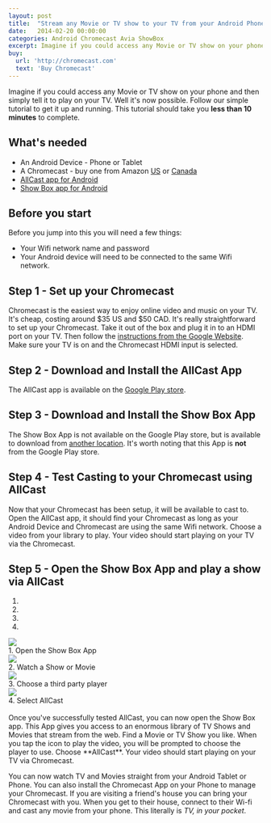 ```yaml
---
layout: post
title:  "Stream any Movie or TV show to your TV from your Android Phone or Tablet - Amazing!"
date:   2014-02-20 00:00:00
categories: Android Chromecast Avia ShowBox
excerpt: Imagine if you could access any Movie or TV show on your phone and then simply tell it to play on your TV. Well it's now possible. Follow our simple tutorial to get it up and running.
buy:
  url: 'http://chromecast.com'
  text: 'Buy Chromecast'
---
```


Imagine if you could access any Movie or TV show on your phone and then simply tell it to play on your TV. Well it's now possible. Follow our simple tutorial to get it up and running. This tutorial should take you **less than 10 minutes** to complete.

## What's needed
- An Android Device - Phone or Tablet
- A Chromecast - buy one from Amazon [US](http://amzn.to/MdIvcc) or [Canada](http://amzn.to/MdIy7S)
- [AllCast app for Android](http://bit.ly/1fioahm)
- [Show Box app for Android](http://goo.gl/AEgdDD)

## Before you start
Before you jump into this you will need a few things:
- Your Wifi network name and password
- Your Android device will need to be connected to the same Wifi network.

## Step 1 - Set up your Chromecast

Chromecast is the easiest way to enjoy online video and music on your TV. It's cheap, costing around $35 US and $50 CAD. It's really straightforward to set up your Chromecast. Take it out of the box and plug it in to an HDMI port on your TV. Then follow the [instructions from the Google Website](http://bit.ly/1eONmYf). Make sure your TV is on and the Chromecast HDMI input is selected.

## Step 2 - Download and Install the AllCast App

The AllCast app is available on the [Google Play store](http://bit.ly/1fioahm).

## Step 3 - Download and Install the Show Box App

The Show Box App is not available on the Google Play store, but is available to download from [another location](http://goo.gl/AEgdDD). It's worth noting that this App is **not** from the Google Play store.

## Step 4 - Test Casting to your Chromecast using AllCast

Now that your Chromecast has been setup, it will be available to cast to. Open the AllCast app, it should find your Chromecast as long as your Android Device and Chromecast are using the same Wifi network. Choose a video from your library to play. Your video should start playing on your TV via the Chromecast.

## Step 5 - Open the Show Box App and play a show via AllCast


<div id="showbox-carousel" class="carousel slide" data-ride="carousel">
	<!-- Indicators -->
  <ol class="carousel-indicators">
    <li data-target="#showbox-carousel" data-slide-to="0" class="active"></li>
    <li data-target="#showbox-carousel" data-slide-to="1"></li>
    <li data-target="#showbox-carousel" data-slide-to="2"></li>
		<li data-target="#showbox-carousel" data-slide-to="3"></li>
  </ol>
  <!-- Wrapper for slides -->
  <div class="carousel-inner">
    <div class="item active">
      <img src="/assets/img/showbox-screenshot.jpg" />
			<div class="carousel-caption">
				1. Open the Show Box App
			</div>
    </div>
		<div class="item">
      <img src="/assets/img/showbox-watchnow.jpg" />
			<div class="carousel-caption">
				2. Watch a Show or Movie
			</div>
    </div>
		<div class="item">
      <img src="/assets/img/showbox-thirdparty.jpg" />
			<div class="carousel-caption">
				3. Choose a third party player
			</div>
    </div>
		<div class="item">
      <img src="/assets/img/showbox-allcast.jpg" />
			<div class="carousel-caption">
				4. Select AllCast
			</div>
    </div>
  </div>

  <!-- Controls -->
  <a class="left carousel-control" href="#showbox-carousel" data-slide="prev">
    <span class="glyphicon glyphicon-chevron-left"></span>
  </a>
  <a class="right carousel-control" href="#showbox-carousel" data-slide="next">
    <span class="glyphicon glyphicon-chevron-right"></span>
  </a>
</div>
<br />
Once you've successfully tested AllCast, you can now open the Show Box app. This App gives you access to an enormous library of TV Shows and Movies that stream from the web. Find a Movie or TV Show you like. When you tap the icon to play the video, you will be prompted to choose the player to use. Choose **AllCast**. Your video should start playing on your TV via Chromecast.

You can now watch TV and Movies straight from your Android Tablet or Phone. You can also install the Chromecast App on your Phone to manage your Chromecast. If you are visiting a friend's house you can bring your Chromecast with you. When you get to their house, connect to their Wi-fi and cast any movie from your phone. This literally is _TV, in your pocket_.
